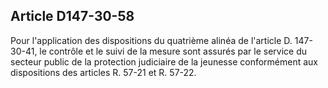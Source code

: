 Article D147-30-58
----
Pour l'application des dispositions du quatrième alinéa de l'article D.
147-30-41, le contrôle et le suivi de la mesure sont assurés par le service du
secteur public de la protection judiciaire de la jeunesse conformément aux
dispositions des articles R. 57-21 et R. 57-22.
